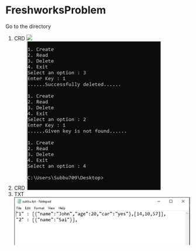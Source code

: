 # FreshworksProblem
Go to the directory
1. CRD
![](output/l.PNG)
2. CRD
![](output/2.PNG)
3. TXT
![](output/3.PNG)
